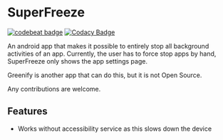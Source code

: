 SuperFreeze
===========

[![codebeat badge](https://codebeat.co/badges/8eda9dcf-2c53-45db-b9ac-65a2242f3e1b)](https://codebeat.co/projects/github-com-superfreezeapp-superfreeze-master) [![Codacy Badge](https://api.codacy.com/project/badge/Grade/7ccff0033e7740948b8b06c243f40807)](https://www.codacy.com/app/hocceruser-github/SuperFreeze?utm_source=github.com&amp;utm_medium=referral&amp;utm_content=SuperFreezeApp/SuperFreeze&amp;utm_campaign=Badge_Grade)

An android app that makes it possible to entirely stop all background activities of an app.
Currently, the user has to force stop apps by hand, SuperFreeze only shows the app settings page.

Greenify is another app that can do this, but it is not Open Source.

Any contributions are welcome.

Features
--------

* Works without accessibility service as this slows down the device
